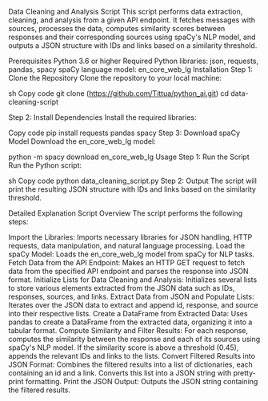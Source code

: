 Data Cleaning and Analysis Script
This script performs data extraction, cleaning, and analysis from a given API endpoint. It fetches messages with sources, processes the data, computes similarity scores between responses and their corresponding sources using spaCy's NLP model, and outputs a JSON structure with IDs and links based on a similarity threshold.

Prerequisites
Python 3.6 or higher
Required Python libraries: json, requests, pandas, spacy
spaCy language model: en_core_web_lg
Installation
Step 1: Clone the Repository
Clone the repository to your local machine:

sh
Copy code
git clone (https://github.com/Tittua/python_ai.git)
cd data-cleaning-script

Step 2: Install Dependencies
Install the required libraries:

Copy code
pip install requests pandas spacy
Step 3: Download spaCy Model
Download the en_core_web_lg model:


python -m spacy download en_core_web_lg
Usage
Step 1: Run the Script
Run the Python script:

sh
Copy code
python data_cleaning_script.py
Step 2: Output
The script will print the resulting JSON structure with IDs and links based on the similarity threshold.

Detailed Explanation
Script Overview
The script performs the following steps:

Import the Libraries: Imports necessary libraries for JSON handling, HTTP requests, data manipulation, and natural language processing.
Load the spaCy Model: Loads the en_core_web_lg model from spaCy for NLP tasks.
Fetch Data from the API Endpoint: Makes an HTTP GET request to fetch data from the specified API endpoint and parses the response into JSON format.
Initialize Lists for Data Cleaning and Analysis: Initializes several lists to store various elements extracted from the JSON data such as IDs, responses, sources, and links.
Extract Data from JSON and Populate Lists: Iterates over the JSON data to extract and append id, response, and source into their respective lists.
Create a DataFrame from Extracted Data: Uses pandas to create a DataFrame from the extracted data, organizing it into a tabular format.
Compute Similarity and Filter Results: For each response, computes the similarity between the response and each of its sources using spaCy's NLP model. If the similarity score is above a threshold (0.45), appends the relevant IDs and links to the lists.
Convert Filtered Results into JSON Format: Combines the filtered results into a list of dictionaries, each containing an id and a link. Converts this list into a JSON string with pretty-print formatting.
Print the JSON Output: Outputs the JSON string containing the filtered results.
